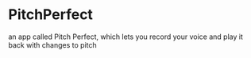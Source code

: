 # PitchPerfect

an app called Pitch Perfect, which lets you record your voice and play it back with changes to pitch
